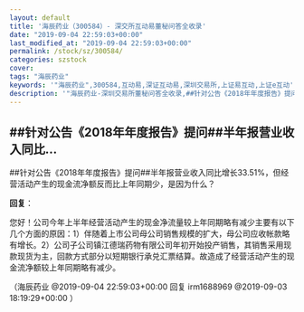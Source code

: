```yaml
---
layout: default
title: '海辰药业（300584）- 深交所互动易董秘问答全收录'
date: "2019-09-04 22:59:03+00:00"
last_modified_at: "2019-09-04 22:59:03+00:00"
permalink: /stock/sz/300584/
categories: szstock
cover: 
tags: "海辰药业"
keywords: '"海辰药业",300584,互动易,深证互动易,深圳交易所,上证易互动,上证e互动'
description: '"海辰药业-深圳交易所董秘问答全收录,##针对公告《2018年年度报告》提问##半年报营业收入同比增长33.51%，但经营活动产生的现金流净额反而比上年同期少，是因为什么？"'
---
```


## ##针对公告《2018年年度报告》提问##半年报营业收入同比...

##针对公告《2018年年度报告》提问##半年报营业收入同比增长33.51%，但经营活动产生的现金流净额反而比上年同期少，是因为什么？

**回复**：

您好！公司今年上半年经营活动产生的现金净流量较上年同期略有减少主要有以下几个方面的原因：1）伴随着上市公司母公司销售规模的扩大，母公司应收帐款略有增长。2）公司子公司镇江德瑞药物有限公司年初开始投产销售，其销售采用现款现货为主，回款方式部分以短期银行承兑汇票结算。故造成了经营活动产生的现金流净额较上年同期略有减少。 

（海辰药业  @2019-09-04 22:59:03+00:00 回复 irm1688969  @2019-09-03 18:19:29+00:00 ）

